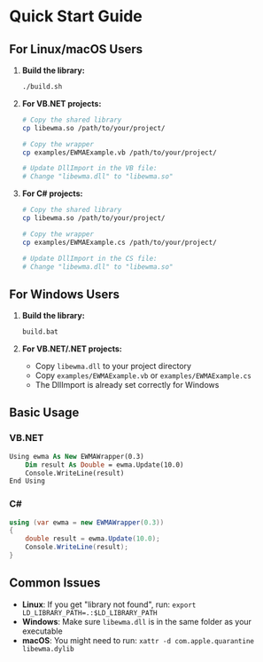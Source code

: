 # Quick Start Guide

## For Linux/macOS Users

1. **Build the library:**
   ```bash
   ./build.sh
   ```

2. **For VB.NET projects:**
   ```bash
   # Copy the shared library
   cp libewma.so /path/to/your/project/
   
   # Copy the wrapper
   cp examples/EWMAExample.vb /path/to/your/project/
   
   # Update DllImport in the VB file:
   # Change "libewma.dll" to "libewma.so"
   ```

3. **For C# projects:**
   ```bash
   # Copy the shared library  
   cp libewma.so /path/to/your/project/
   
   # Copy the wrapper
   cp examples/EWMAExample.cs /path/to/your/project/
   
   # Update DllImport in the CS file:
   # Change "libewma.dll" to "libewma.so"
   ```

## For Windows Users

1. **Build the library:**
   ```cmd
   build.bat
   ```

2. **For VB.NET/.NET projects:**
   - Copy `libewma.dll` to your project directory
   - Copy `examples/EWMAExample.vb` or `examples/EWMAExample.cs`
   - The DllImport is already set correctly for Windows

## Basic Usage

### VB.NET
```vb
Using ewma As New EWMAWrapper(0.3)
    Dim result As Double = ewma.Update(10.0)
    Console.WriteLine(result)
End Using
```

### C#
```csharp
using (var ewma = new EWMAWrapper(0.3))
{
    double result = ewma.Update(10.0);
    Console.WriteLine(result);
}
```

## Common Issues

- **Linux**: If you get "library not found", run: `export LD_LIBRARY_PATH=.:$LD_LIBRARY_PATH`
- **Windows**: Make sure `libewma.dll` is in the same folder as your executable
- **macOS**: You might need to run: `xattr -d com.apple.quarantine libewma.dylib`
